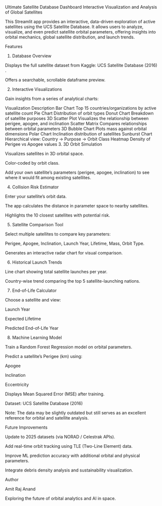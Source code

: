 Ultimate Satellite Database Dashboard
Interactive Visualization and Analysis of Global Satellites

This Streamlit app provides an interactive, data-driven exploration of active satellites using the UCS Satellite Database. It allows users to analyze, visualize, and even predict satellite orbital parameters, offering insights into orbital mechanics, global satellite distribution, and launch trends.

Features
1. Database Overview

Displays the full satellite dataset from Kaggle: UCS Satellite Database (2016)
.

Offers a searchable, scrollable dataframe preview.

2. Interactive Visualizations

Gain insights from a series of analytical charts:

Visualization	Description
Bar Chart	Top 15 countries/organizations by active satellite count
Pie Chart	Distribution of orbit types
Donut Chart	Breakdown of satellite purposes
3D Scatter Plot	Visualizes the relationship between perigee, apogee, and inclination
Scatter Matrix	Compares relationships between orbital parameters
3D Bubble Chart	Plots mass against orbital dimensions
Polar Chart	Inclination distribution of satellites
Sunburst Chart	Hierarchical view: Country → Purpose → Orbit Class
Heatmap	Density of Perigee vs Apogee values
3. 3D Orbit Simulation

Visualizes satellites in 3D orbital space.

Color-coded by orbit class.

Add your own satellite’s parameters (perigee, apogee, inclination) to see where it would fit among existing satellites.

4. Collision Risk Estimator

Enter your satellite’s orbit data.

The app calculates the distance in parameter space to nearby satellites.

Highlights the 10 closest satellites with potential risk.

5. Satellite Comparison Tool

Select multiple satellites to compare key parameters:

Perigee, Apogee, Inclination, Launch Year, Lifetime, Mass, Orbit Type.

Generates an interactive radar chart for visual comparison.

6. Historical Launch Trends

Line chart showing total satellite launches per year.

Country-wise trend comparing the top 5 satellite-launching nations.

7. End-of-Life Calculator

Choose a satellite and view:

Launch Year

Expected Lifetime

Predicted End-of-Life Year

8. Machine Learning Model

Train a Random Forest Regression model on orbital parameters.

Predict a satellite’s Perigee (km) using:

Apogee

Inclination

Eccentricity

Displays Mean Squared Error (MSE) after training.

Dataset: UCS Satellite Database (2016)

Note: The data may be slightly outdated but still serves as an excellent reference for orbital and satellite analysis.

Future Improvements

Update to 2025 datasets (via NORAD / Celestrak APIs).

Add real-time orbit tracking using TLE (Two-Line Element) data.

Improve ML prediction accuracy with additional orbital and physical parameters.

Integrate debris density analysis and sustainability visualization.

Author

Amit Raj Anand

Exploring the future of orbital analytics and AI in space.
